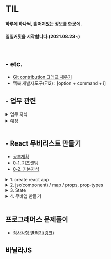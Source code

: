 # TIL

#### 하루에 하나씩, 흩어져있는 정보를 한곳에.
####  일일커밋을 시작합니다.(2021.08.23~)
<br>


<!-- 개괄은 이렇게 사용하기로 합니다. -->
<!-- 
폴더 이름엔 스페이스 공백이 있으면 링크 인식이 안됩니다.
## 대주제
* 폴더 이름
    + 소주제
        - [제목](./폴더이름/경로.md)
        - 쭉쭉 쓰기 
-->

<!-- Git push 메시지 -->
<!--
git add .
git commit -m "커밋메시지"
git push origin
 -->
 
<!-- Git 내용 업데이트 -->
<!--
git pull origin
아무것도 없는 상태에서 연결하는건 git clone이다.
 -->

## - etc.

* [Git contribution 그래프 채우기](./Git_contribution.md)
* 맥북 개발자도구(F12) : [option + command + i]



## - 업무 관련

<details markdown="1">
<summary>업무 지식</summary>

* [DRM이란](./업무지식/DRM.md)
* [poi이란](./업무지식/poi.md)
* [MultiPartRequest](./업무지식/MultiPartRequest.md)
* [MaxPostSize/MaxParameterCount](./업무지식/MaxPostSize.md)
* [MIME타입](./업무지식/MimeType.md)
* [공수산정](./업무지식/공수산정.md)
* [SA인증](./업무지식/SA인증.md)
* [웹접근성](./업무지식/웹접근성.md)

</details>

<details markdown="1">

<summary>예정</summary>

* [컴퓨터 구조](./업무지식/컴퓨터구조.md)
* [SSL](./업무지식/SSL.md)
* [JSON HAL](./업무지식/JSON_HAL.md)
* [spring-boot](./업무지식/spring-boot.md)
* [DOCTYPE](./업무지식/DOCTYPE.md)
* [e.printStackTrace();](./업무지식/e.printStackTrace();.md)
* [IO](./업무지식/IO.md)

</details>

<br>

## - React 무비리스트 만들기

* [공부계획](./React_MovieList/계획.md)
* [0-1. 기초셋팅](./React_MovieList/셋팅.md)
* [0-2. 기본지식](./React_MovieList/기본지식.md)


<details markdown="1">

<summary>1. create react app</summary>

+ [1. react 실행](./React_MovieList/react_실행.md)
+ [2. github 연동](./React_MovieList/github_연동.md)
+ [3. 실행해보기](./React_MovieList/실행해보기.md)
+ [4. SPA](./React_MovieList/SPA.md)

</details>
<details markdown="1">

<summary>2. jsx(component) / map / props, prop-types</summary>

 + [1. react_component](./React_MovieList/react_component.md)
 + [2. Dynamic_Component](./React_MovieList/Dynamic_Component.md)
 + [3. map_recap](./React_MovieList/map_recap.md)
 + [4. prop-types](./React_MovieList/prop-types.md)
 + [etc. FoodList 예제.js](./React_MovieList/FoodList_App.js)
</details>
<details markdown="1">

<summary>3. State</summary>

+ [1. Class Components](./React_MovieList/Class_Components.md)
+ [2. setState](./React_MovieList/setState.md)
+ [3. life cycle method](./React_MovieList/life_cycle_method.md)
    
</details>
<details markdown="1">

<summary>4. 무비앱 만들기</summary>

+ [1. fetch](./React_MovieList/fetch.md)
+ [2. github.io 연결](./React_MovieList/github_io.md)
+ [etc. MovieList_App.js](./React_MovieList/MovieList_App.js)
+ [etc. MovieList_Movie.js](./React_MovieList/MovieList_Movie.js)
+ [plus.추가강의](./React_MovieList/PlusLecture.md)

</details><br>

## 프로그래머스 문제풀이

 <!-- <details markdown="1"> -->

<!-- <summary>JS Level 1</summary> -->

+ [직사각형 별찍기](./프로그래머스/JS_Level1/직사각형_별찍기.md)([링크](https://programmers.co.kr/learn/courses/30/lessons/12969))


<!-- </details> -->



## 바닐라JS